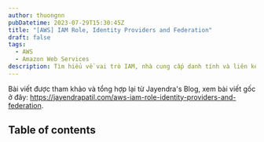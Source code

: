 ```yaml
---
author: thuongnn
pubDatetime: 2023-07-29T15:30:45Z
title: "[AWS] IAM Role, Identity Providers and Federation"
draft: false
tags:
  - AWS
  - Amazon Web Services
description: Tìm hiểu về vai trò IAM, nhà cung cấp danh tính và liên kết trong AWS, giúp quản lý quyền truy cập hiệu quả.
---
```

Bài viết được tham khảo và tổng hợp lại từ Jayendra's Blog, xem bài viết gốc ở đây: https://jayendrapatil.com/aws-iam-role-identity-providers-and-federation. 

## Table of contents
